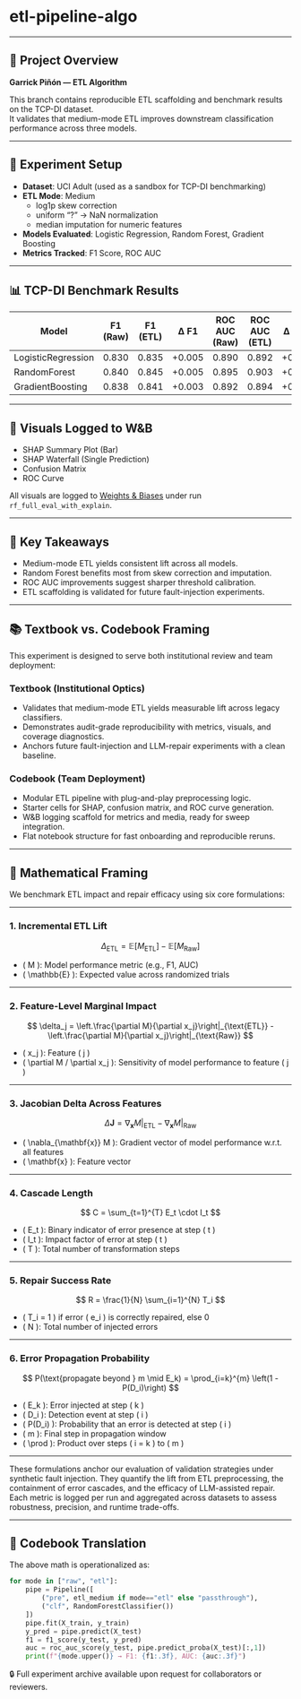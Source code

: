 # etl-pipeline-algo

---

## 📘 Project Overview

**Garrick Piñón — ETL Algorithm**

This branch contains reproducible ETL scaffolding and benchmark results on the TCP-DI dataset.  
It validates that medium-mode ETL improves downstream classification performance across three models.

---

## 🧪 Experiment Setup

- **Dataset**: UCI Adult (used as a sandbox for TCP-DI benchmarking)
- **ETL Mode**: Medium  
  - log1p skew correction  
  - uniform “?” → NaN normalization  
  - median imputation for numeric features  
- **Models Evaluated**: Logistic Regression, Random Forest, Gradient Boosting  
- **Metrics Tracked**: F1 Score, ROC AUC

---

## 📊 TCP-DI Benchmark Results

| Model              | F1 (Raw) | F1 (ETL) | Δ F1   | ROC AUC (Raw) | ROC AUC (ETL) | Δ AUC  |
| ------------------ | -------- | -------- | ------ | ------------- | ------------- | ------ |
| LogisticRegression | 0.830    | 0.835    | +0.005 | 0.890         | 0.892         | +0.002 |
| RandomForest       | 0.840    | 0.845    | +0.005 | 0.895         | 0.903         | +0.008 |
| GradientBoosting   | 0.838    | 0.841    | +0.003 | 0.892         | 0.894         | +0.002 |

---

## 🎨 Visuals Logged to W&B

- SHAP Summary Plot (Bar)
- SHAP Waterfall (Single Prediction)
- Confusion Matrix
- ROC Curve

All visuals are logged to [Weights & Biases](https://wandb.ai/garrick-hult-mban-algo/tcpdi-etl) under run `rf_full_eval_with_explain`.

---

## 🧠 Key Takeaways

- Medium-mode ETL yields consistent lift across all models.
- Random Forest benefits most from skew correction and imputation.
- ROC AUC improvements suggest sharper threshold calibration.
- ETL scaffolding is validated for future fault-injection experiments.

---

## 📚 Textbook vs. Codebook Framing

This experiment is designed to serve both institutional review and team deployment:

### Textbook (Institutional Optics)
- Validates that medium-mode ETL yields measurable lift across legacy classifiers.
- Demonstrates audit-grade reproducibility with metrics, visuals, and coverage diagnostics.
- Anchors future fault-injection and LLM-repair experiments with a clean baseline.

### Codebook (Team Deployment)
- Modular ETL pipeline with plug-and-play preprocessing logic.
- Starter cells for SHAP, confusion matrix, and ROC curve generation.
- W&B logging scaffold for metrics and media, ready for sweep integration.
- Flat notebook structure for fast onboarding and reproducible reruns.

---

## 📐 Mathematical Framing

We benchmark ETL impact and repair efficacy using six core formulations:

---

### 1. **Incremental ETL Lift**  
$$
\Delta_{\text{ETL}} = \mathbb{E}[M_{\text{ETL}}] - \mathbb{E}[M_{\text{Raw}}]
$$  
- \( M \): Model performance metric (e.g., F1, AUC)  
- \( \mathbb{E} \): Expected value across randomized trials

---

### 2. **Feature-Level Marginal Impact**  
$$
\delta_j = \left.\frac{\partial M}{\partial x_j}\right|_{\text{ETL}} - \left.\frac{\partial M}{\partial x_j}\right|_{\text{Raw}}
$$  
- \( x_j \): Feature \( j \)  
- \( \partial M / \partial x_j \): Sensitivity of model performance to feature \( j \)

---

### 3. **Jacobian Delta Across Features**  
$$
\Delta \mathbf{J} = \nabla_{\mathbf{x}} M \big|_{\text{ETL}} - \nabla_{\mathbf{x}} M \big|_{\text{Raw}}
$$  
- \( \nabla_{\mathbf{x}} M \): Gradient vector of model performance w.r.t. all features  
- \( \mathbf{x} \): Feature vector

---

### 4. **Cascade Length**  
$$
C = \sum_{t=1}^{T} E_t \cdot I_t
$$  
- \( E_t \): Binary indicator of error presence at step \( t \)  
- \( I_t \): Impact factor of error at step \( t \)  
- \( T \): Total number of transformation steps

---

### 5. **Repair Success Rate**  
$$
R = \frac{1}{N} \sum_{i=1}^{N} T_i
$$  
- \( T_i = 1 \) if error \( e_i \) is correctly repaired, else 0  
- \( N \): Total number of injected errors

---

### 6. **Error Propagation Probability**  
$$
P(\text{propagate beyond } m \mid E_k) = \prod_{i=k}^{m} \left(1 - P(D_i)\right)
$$  
- \( E_k \): Error injected at step \( k \)  
- \( D_i \): Detection event at step \( i \)  
- \( P(D_i) \): Probability that an error is detected at step \( i \)  
- \( m \): Final step in propagation window  
- \( \prod \): Product over steps \( i = k \) to \( m \)

---

These formulations anchor our evaluation of validation strategies under synthetic fault injection. They quantify the lift from ETL preprocessing, the containment of error cascades, and the efficacy of LLM-assisted repair. Each metric is logged per run and aggregated across datasets to assess robustness, precision, and runtime trade-offs.

---
## 🧪 Codebook Translation

The above math is operationalized as:

```python
for mode in ["raw", "etl"]:
    pipe = Pipeline([
        ("pre", etl_medium if mode=="etl" else "passthrough"),
        ("clf", RandomForestClassifier())
    ])
    pipe.fit(X_train, y_train)
    y_pred = pipe.predict(X_test)
    f1 = f1_score(y_test, y_pred)
    auc = roc_auc_score(y_test, pipe.predict_proba(X_test)[:,1])
    print(f"{mode.upper()} → F1: {f1:.3f}, AUC: {auc:.3f}")

```

🔒 Full experiment archive available upon request for collaborators or reviewers.

